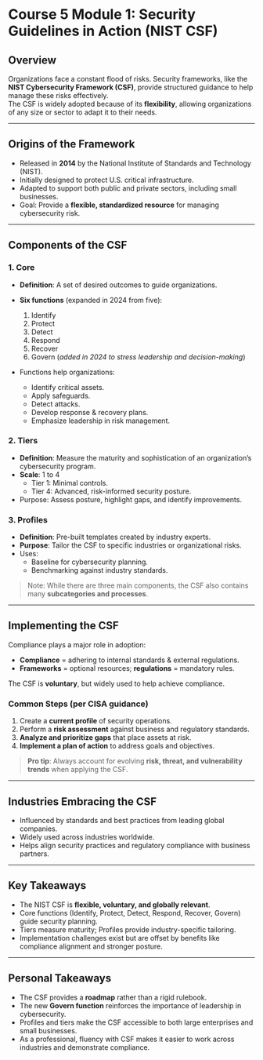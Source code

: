 # Course 5 Module 1: Security Guidelines in Action (NIST CSF)

## Overview
Organizations face a constant flood of risks. Security frameworks, like the **NIST Cybersecurity Framework (CSF)**, provide structured guidance to help manage these risks effectively.  
The CSF is widely adopted because of its **flexibility**, allowing organizations of any size or sector to adapt it to their needs.

---

## Origins of the Framework
- Released in **2014** by the National Institute of Standards and Technology (NIST).  
- Initially designed to protect U.S. critical infrastructure.  
- Adapted to support both public and private sectors, including small businesses.  
- Goal: Provide a **flexible, standardized resource** for managing cybersecurity risk.

---

## Components of the CSF

### 1. Core
- **Definition**: A set of desired outcomes to guide organizations.  
- **Six functions** (expanded in 2024 from five):  
  1. Identify  
  2. Protect  
  3. Detect  
  4. Respond  
  5. Recover  
  6. Govern (*added in 2024 to stress leadership and decision-making*)  

- Functions help organizations:  
  - Identify critical assets.  
  - Apply safeguards.  
  - Detect attacks.  
  - Develop response & recovery plans.  
  - Emphasize leadership in risk management.  

### 2. Tiers
- **Definition**: Measure the maturity and sophistication of an organization’s cybersecurity program.  
- **Scale**: 1 to 4  
  - Tier 1: Minimal controls.  
  - Tier 4: Advanced, risk-informed security posture.  
- Purpose: Assess posture, highlight gaps, and identify improvements.  

### 3. Profiles
- **Definition**: Pre-built templates created by industry experts.  
- **Purpose**: Tailor the CSF to specific industries or organizational risks.  
- Uses:  
  - Baseline for cybersecurity planning.  
  - Benchmarking against industry standards.  

> Note: While there are three main components, the CSF also contains many **subcategories and processes**.

---

## Implementing the CSF
Compliance plays a major role in adoption:  
- **Compliance** = adhering to internal standards & external regulations.  
- **Frameworks** = optional resources; **regulations** = mandatory rules.  

The CSF is **voluntary**, but widely used to help achieve compliance.  

### Common Steps (per CISA guidance)
1. Create a **current profile** of security operations.  
2. Perform a **risk assessment** against business and regulatory standards.  
3. **Analyze and prioritize gaps** that place assets at risk.  
4. **Implement a plan of action** to address goals and objectives.  

> **Pro tip**: Always account for evolving **risk, threat, and vulnerability trends** when applying the CSF.

---

## Industries Embracing the CSF
- Influenced by standards and best practices from leading global companies.  
- Widely used across industries worldwide.  
- Helps align security practices and regulatory compliance with business partners.  

---

## Key Takeaways
- The NIST CSF is **flexible, voluntary, and globally relevant**.  
- Core functions (Identify, Protect, Detect, Respond, Recover, Govern) guide security planning.  
- Tiers measure maturity; Profiles provide industry-specific tailoring.  
- Implementation challenges exist but are offset by benefits like compliance alignment and stronger posture.  

---

## Personal Takeaways
- The CSF provides a **roadmap** rather than a rigid rulebook.  
- The new **Govern function** reinforces the importance of leadership in cybersecurity.  
- Profiles and tiers make the CSF accessible to both large enterprises and small businesses.  
- As a professional, fluency with CSF makes it easier to work across industries and demonstrate compliance.  
